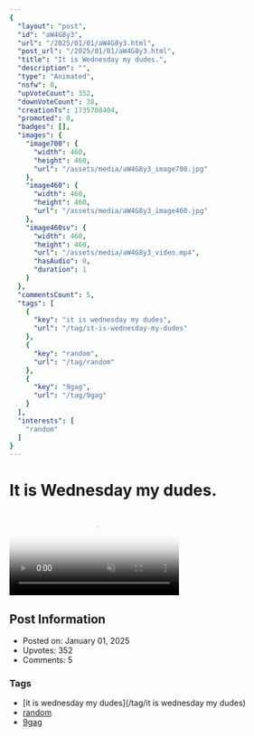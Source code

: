 ```yaml
---
{
  "layout": "post",
  "id": "aW4G8y3",
  "url": "/2025/01/01/aW4G8y3.html",
  "post_url": "/2025/01/01/aW4G8y3.html",
  "title": "It is Wednesday my dudes.",
  "description": "",
  "type": "Animated",
  "nsfw": 0,
  "upVoteCount": 352,
  "downVoteCount": 38,
  "creationTs": 1735708404,
  "promoted": 0,
  "badges": [],
  "images": {
    "image700": {
      "width": 460,
      "height": 460,
      "url": "/assets/media/aW4G8y3_image700.jpg"
    },
    "image460": {
      "width": 460,
      "height": 460,
      "url": "/assets/media/aW4G8y3_image460.jpg"
    },
    "image460sv": {
      "width": 460,
      "height": 460,
      "url": "/assets/media/aW4G8y3_video.mp4",
      "hasAudio": 0,
      "duration": 1
    }
  },
  "commentsCount": 5,
  "tags": [
    {
      "key": "it is wednesday my dudes",
      "url": "/tag/it-is-wednesday-my-dudes"
    },
    {
      "key": "random",
      "url": "/tag/random"
    },
    {
      "key": "9gag",
      "url": "/tag/9gag"
    }
  ],
  "interests": [
    "random"
  ]
}
---
```


# It is Wednesday my dudes.

<video controls playsinline loop muted poster="/assets/media/aW4G8y3_image460.jpg">
  <source src="/assets/media/aW4G8y3_video.mp4" type="video/mp4">
  Your browser does not support the video tag.
</video>

## Post Information

- Posted on: January 01, 2025
- Upvotes: 352
- Comments: 5

### Tags

- [it is wednesday my dudes](/tag/it is wednesday my dudes)
- [random](/tag/random)
- [9gag](/tag/9gag)
